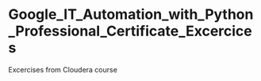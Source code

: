 # Google_IT_Automation_with_Python_Professional_Certificate_Excercices
Excercises from Cloudera course
